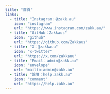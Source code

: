 ```yaml
---
title: "首頁"
links:
  - title: "Instagram：@zakk.au"
    icon: "instagram"
    url: "https://www.instagram.com/zakk.au/"
  - title: "GitHub：Zakkaus"
    icon: "github"
    url: "https://github.com/Zakkaus"
  - title: "X：@zakkauu"
    icon: "x-twitter"
    url: "https://x.com/zakkauu"
  - title: "Email：admin@zakk.au"
    icon: "envelope"
    url: "mailto:admin@zakk.au"
  - title: "論壇：help.zakk.au"
    icon: "comment"
    url: "https://help.zakk.au"
---
```

